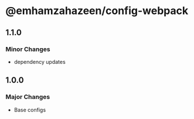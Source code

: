 # @emhamzahazeen/config-webpack

## 1.1.0

### Minor Changes

- dependency updates

## 1.0.0

### Major Changes

- Base configs
